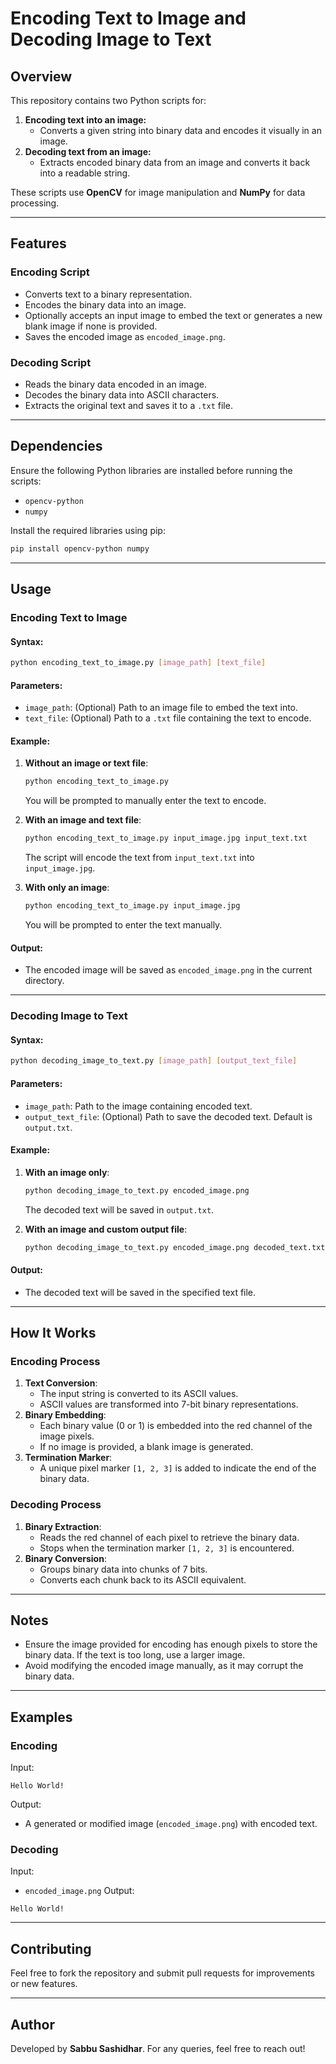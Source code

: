 # Encoding Text to Image and Decoding Image to Text

## Overview
This repository contains two Python scripts for:

1. **Encoding text into an image:**
   - Converts a given string into binary data and encodes it visually in an image.
2. **Decoding text from an image:**
   - Extracts encoded binary data from an image and converts it back into a readable string.

These scripts use **OpenCV** for image manipulation and **NumPy** for data processing.

---

## Features
### Encoding Script
- Converts text to a binary representation.
- Encodes the binary data into an image.
- Optionally accepts an input image to embed the text or generates a new blank image if none is provided.
- Saves the encoded image as `encoded_image.png`.

### Decoding Script
- Reads the binary data encoded in an image.
- Decodes the binary data into ASCII characters.
- Extracts the original text and saves it to a `.txt` file.

---

## Dependencies
Ensure the following Python libraries are installed before running the scripts:
- `opencv-python`
- `numpy`

Install the required libraries using pip:
```bash
pip install opencv-python numpy
```

---

## Usage

### Encoding Text to Image
#### Syntax:
```bash
python encoding_text_to_image.py [image_path] [text_file]
```
#### Parameters:
- `image_path`: (Optional) Path to an image file to embed the text into.
- `text_file`: (Optional) Path to a `.txt` file containing the text to encode.

#### Example:
1. **Without an image or text file**:
   ```bash
   python encoding_text_to_image.py
   ```
   You will be prompted to manually enter the text to encode.

2. **With an image and text file**:
   ```bash
   python encoding_text_to_image.py input_image.jpg input_text.txt
   ```
   The script will encode the text from `input_text.txt` into `input_image.jpg`.

3. **With only an image**:
   ```bash
   python encoding_text_to_image.py input_image.jpg
   ```
   You will be prompted to enter the text manually.

#### Output:
- The encoded image will be saved as `encoded_image.png` in the current directory.

---

### Decoding Image to Text
#### Syntax:
```bash
python decoding_image_to_text.py [image_path] [output_text_file]
```
#### Parameters:
- `image_path`: Path to the image containing encoded text.
- `output_text_file`: (Optional) Path to save the decoded text. Default is `output.txt`.

#### Example:
1. **With an image only**:
   ```bash
   python decoding_image_to_text.py encoded_image.png
   ```
   The decoded text will be saved in `output.txt`.

2. **With an image and custom output file**:
   ```bash
   python decoding_image_to_text.py encoded_image.png decoded_text.txt
   ```

#### Output:
- The decoded text will be saved in the specified text file.

---

## How It Works

### Encoding Process
1. **Text Conversion**:
   - The input string is converted to its ASCII values.
   - ASCII values are transformed into 7-bit binary representations.
2. **Binary Embedding**:
   - Each binary value (0 or 1) is embedded into the red channel of the image pixels.
   - If no image is provided, a blank image is generated.
3. **Termination Marker**:
   - A unique pixel marker `[1, 2, 3]` is added to indicate the end of the binary data.

### Decoding Process
1. **Binary Extraction**:
   - Reads the red channel of each pixel to retrieve the binary data.
   - Stops when the termination marker `[1, 2, 3]` is encountered.
2. **Binary Conversion**:
   - Groups binary data into chunks of 7 bits.
   - Converts each chunk back to its ASCII equivalent.

---

## Notes
- Ensure the image provided for encoding has enough pixels to store the binary data. If the text is too long, use a larger image.
- Avoid modifying the encoded image manually, as it may corrupt the binary data.

---

## Examples
### Encoding
Input:
```
Hello World!
```
Output:
- A generated or modified image (`encoded_image.png`) with encoded text.

### Decoding
Input:
- `encoded_image.png`
Output:
```
Hello World!
```

---

## Contributing
Feel free to fork the repository and submit pull requests for improvements or new features.

---

## Author
Developed by **Sabbu Sashidhar**. For any queries, feel free to reach out!
